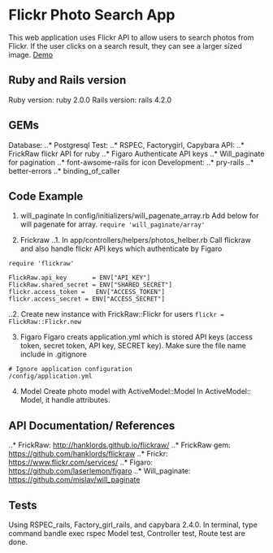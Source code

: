# Flickr Photo Search App

This web application uses Flickr API to allow users to search photos from Flickr. If the user clicks on a search result, they can see a larger sized image.
[Demo](https://enigmatic-forest-5608.herokuapp.com/)

## Ruby and Rails version
Ruby version: ruby 2.0.0
Rails version: rails 4.2.0

## GEMs
Database:
..* Postgresql
Test:
..* RSPEC, Factorygirl, Capybara
API:
..* FrickRaw flickr API for ruby
..* Figaro Authenticate API keys
..* Will_paginate for pagination
..* font-awsome-rails for icon
Development:
..* pry-rails
..* better-errors
..* binding_of_caller


## Code Example
1. will_paginate
In config/initializers/will_pagenate_array.rb
Add below for will pagenate for array.
`require 'will_paginate/array'`

2. Frickraw
..1. In app/controllers/helpers/photos_helber.rb
Call flickraw and also handle flickr API keys which authenticate by Figaro

```
require 'flickraw'

FlickRaw.api_key       = ENV["API_KEY"]
FlickRaw.shared_secret = ENV["SHARED_SECRET"]
flickr.access_token =   ENV["ACCESS_TOKEN"]
flickr.access_secret = ENV["ACCESS_SECRET"]
```
..2. Create new instance with FrickRaw::Flickr for users
`flickr = FlickRaw::Flickr.new`

3. Figaro
Figaro creats application.yml which is stored API keys (access token, secret token, API key, SECRET key). Make sure the file name include in .gitignore
```
# Ignore application configuration
/config/application.yml
```
4. Model
Create photo model with ActiveModel::Model
In ActiveModel:: Model, it handle attributes.

## API Documentation/ References
..* FrickRaw: http://hanklords.github.io/flickraw/
..* FrickRaw gem: https://github.com/hanklords/flickraw
..* Frickr: https://www.flickr.com/services/
..* Figaro: https://github.com/laserlemon/figaro
..* Will_paginate: https://github.com/mislav/will_paginate

## Tests
Using RSPEC_rails, Factory_girl_rails, and capybara 2.4.0.
In terminal, type command bandle exec rspec
Model test, Controller test, Route test are done.



